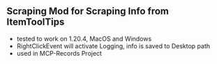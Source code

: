 ## Scraping Mod for Scraping Info from ItemToolTips ## 

- tested to work on 1.20.4, MacOS and Windows
- RightClickEvent will activate Logging, info is saved to Desktop path
- used in MCP-Records Project
